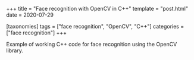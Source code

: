 +++
title = "Face recognition with OpenCV in C++"
template = "post.html"
date = 2020-07-29

[taxonomies]
tags = ["face recognition", "OpenCV", "C++"]
categories = ["face recognition"]
+++

Example of working C++ code for face recognition using the OpenCV library.

